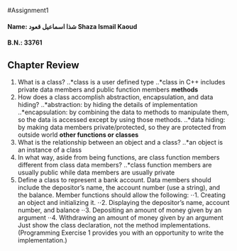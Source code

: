 #Assignment1
#### Name: شذا اسماعيل قعود Shaza Ismail Kaoud
#### B.N.: 33761
Chapter Review
--------------
1. What is a class?
..*class is a user defined type
..*class in C++ includes private data members and public function members **methods**
2. How does a class accomplish abstraction, encapsulation, and data hiding?
..*abstraction: by hiding the details of implementation
..*encapsulation: by combining the data to methods to manipulate them, so the data is accessed except by using those methods.
..*data hiding: by making data members private/protected, so they are protected from outside world **other functions or classes**
3. What is the relationship between an object and a class?
..*an object is an instance of a class
4. In what way, aside from being functions, are class function members different from class data members?
..*class function members are usually public while data members are usually private
5. Define a class to represent a bank account. Data members should include the depositor’s name, the account number (use a string), and the balance. Member functions should allow the following:
⋅⋅1. Creating an object and initializing it.
⋅⋅2. Displaying the depositor’s name, account number, and balance
⋅⋅3. Depositing an amount of money given by an argument
⋅⋅4. Withdrawing an amount of money given by an argument
Just show the class declaration, not the method implementations. (Programming Exercise 1 provides you with an opportunity to write the implementation.)
